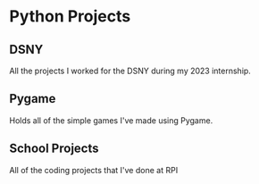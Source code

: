 # Python Projects
## DSNY
All the projects I worked for the DSNY during my 2023 internship.
## Pygame
Holds all of the simple games I've made using Pygame. 
## School Projects 
All of the coding projects that I've done at RPI
